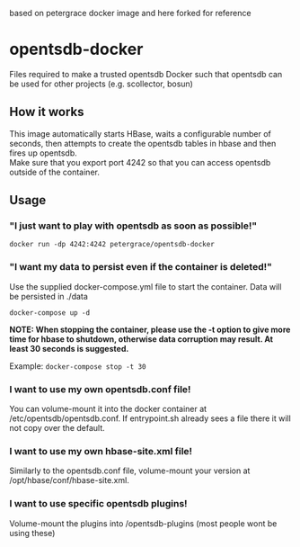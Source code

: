 
based on petergrace docker image and here forked for reference

# opentsdb-docker

Files required to make a trusted opentsdb Docker such that opentsdb can be used for other projects (e.g. scollector, bosun)

## How it works
This image automatically starts HBase, waits a configurable number of  seconds, then 
attempts to create the opentsdb tables in hbase and then fires up opentsdb.  
Make sure that you export port 4242 so that you can access opentsdb outside of the container.

## Usage

### "I just want to play with opentsdb as soon as possible!"
`docker run -dp 4242:4242 petergrace/opentsdb-docker`

### "I want my data to persist even if the container is deleted!"
Use the supplied docker-compose.yml file to start the container.  Data will be persisted in ./data

`docker-compose up -d`

**NOTE: When stopping the container, please use the -t option to give more time for hbase to shutdown, 
otherwise data corruption may result.  At least 30 seconds is suggested.**

Example: `docker-compose stop -t 30`

### I want to use my own opentsdb.conf file!
You can volume-mount it into the docker container at /etc/opentsdb/opentsdb.conf.  If entrypoint.sh 
already sees a file there it will not copy over the default.

### I want to use my own hbase-site.xml file!
Similarly to the opentsdb.conf file, volume-mount your version at /opt/hbase/conf/hbase-site.xml.

### I want to use specific opentsdb plugins!
Volume-mount the plugins into /opentsdb-plugins (most people wont be using these)

